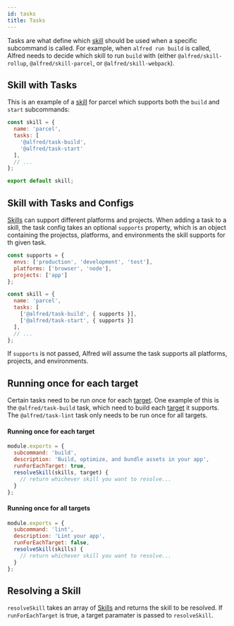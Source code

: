 ```yaml
---
id: tasks
title: Tasks
---
```


Tasks are what define which [skill](skills) should be used when a specific subcommand is called. For example, when `alfred run build` is called, Alfred needs to decide which skill to run `build` with (either `@alfred/skill-rollup`, `@alfred/skill-parcel`, or `@alfred/skill-webpack`).

## Skill with Tasks

This is an example of a [skill](skills) for parcel which supports both the `build` and `start` subcommands:

```js
const skill = {
  name: 'parcel',
  tasks: [
    '@alfred/task-build',
    '@alfred/task-start'
  ],
  // ...
};

export default skill;
```

## Skill with Tasks and Configs

[Skills](skills) can support different platforms and projects. When adding a task to a skill, the task config takes an optional `supports` property, which is an object containing the projectss, platforms, and environments the skill supports for th given task.

```js {10,11}
const supports = {
  envs: ['production', 'development', 'test'],
  platforms: ['browser', 'node'],
  projects: ['app']
};

const skill = {
  name: 'parcel',
  tasks: [
    ['@alfred/task-build', { supports }],
    ['@alfred/task-start', { supports }]
  ],
  // ...
};
```

If `supports` is not passed, Alfred will assume the task supports all platforms, projects, and environments.

## Running once for each target

Certain tasks need to be run once for each [target](migrating-to-alfred#targets). One example of this is the `@alfred/task-build` task, which need to build each [target](migrating-to-alfred#targets) it supports. The `@alfred/task-lint` task only needs to be run once for all targets.

#### Running once for each target

```js {4,5}
module.exports = {
  subcommand: 'build',
  description: 'Build, optimize, and bundle assets in your app',
  runForEachTarget: true,
  resolveSkill(skills, target) {
    // return whichever skill you want to resolve...
  }
};

```

#### Running once for all targets

```js {4,5}
module.exports = {
  subcommand: 'lint',
  description: 'Lint your app',
  runForEachTarget: false,
  resolveSkill(skills) {
    // return whichever skill you want to resolve...
  }
};
```

## Resolving a Skill

`resolveSkill` takes an array of [Skills](skills) and returns the skill to be resolved. If `runForEachTarget` is true, a target paramater is passed to `resolveSkill`.
